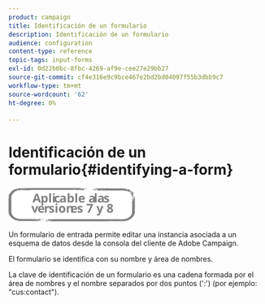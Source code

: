```yaml
---
product: campaign
title: Identificación de un formulario
description: Identificación de un formulario
audience: configuration
content-type: reference
topic-tags: input-forms
exl-id: 0d22b0bc-8fbc-4269-af9e-cee27e29bb27
source-git-commit: cf4e316e9c9bce467e2bd2bd04097f55b3dbb9c7
workflow-type: tm+mt
source-wordcount: '62'
ht-degree: 0%

---
```


# Identificación de un formulario{#identifying-a-form}

![](../../assets/common.svg)

Un formulario de entrada permite editar una instancia asociada a un esquema de datos desde la consola del cliente de Adobe Campaign.

El formulario se identifica con su nombre y área de nombres.

La clave de identificación de un formulario es una cadena formada por el área de nombres y el nombre separados por dos puntos (&#39;:&#39;) (por ejemplo: &quot;cus:contact&quot;).
